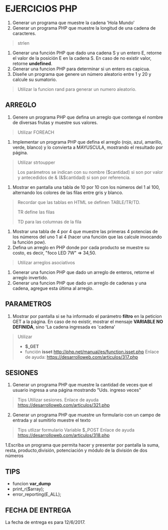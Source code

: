 # EJERCICIOS PHP

1. Generar un programa que muestre la cadena 'Hola Mundo'
1. Generar un programa PHP que muestre la longitud de una cadena de caracteres.
> strlen
1. Generar una función PHP que dado una cadena S y un entero E, retorne el valor de la posición E en la cadena S. En caso de no existir valor, retorne **undefined**.
1. Generar una funcion PHP para determinar si un entero es capicua.
1. Diseñe un programa que genere un número aleatorio entre 1 y 20 y calcule su sumatorio. 
> Utilizar la funcion rand para generar un numero aleatorio.
## ARREGLO
1. Genere un programa PHP que defina un arreglo que contenga el nombre de diversas frutas y muestre sus valores.
> Utilizar FOREACH

1. Implementar un programa PHP que defina el arreglo (rojo, azul, amarillo, verde, blanco) y lo convierta a MAYUSCULA, mostrando el resultado por página.
> Utilizar
> strtoupper
>
> Los parámetros se indican con su nombre ($cantidad) si son por valor y antecedidos de & (&$cantidad) si son por referencia.

1. Mostrar en pantalla una tabla de 10 por 10 con los números del 1 al 100, alternando los colores de las filas entre gris y blanco.
> Recordar que las tablas en HTML se definen
> TABLE/TR/TD.
> 
> TR define las filas
> 
> TD para las columnas de la fila
1. Mostrar una tabla de 4 por 4 que muestre las primeras 4 potencias de los números del uno 1 al 4 (hacer una función que las calcule invocando la función pow).
1. Defina un arreglo en PHP donde por cada producto se muestre su costo, es decir, "foco LED  7W" => 34,50.
> Utilizar arreglos asociativos
1. Generar una funcion PHP que dado un arreglo de enteros, retorne el arreglo invertido.
1. Generar una funcion PHP que dado un arreglo de cadenas y una cadena, agregue esta última al arreglo.

## PARAMETROS 

1. Mostrar por pantalla si se ha informado el parámetro **filtro** en la peticion GET a la página. En caso de no existir, mostrar el mensaje **VARIABLE NO DEFINIDA**, sino 'La cadena ingresada es 'cadena'
> Utilizar
> - **$_GET**
>  - función **isset** http://php.net/manual/es/function.isset.php
> Enlace de ayuda: https://desarrolloweb.com/articulos/317.php


## SESIONES
1. Generar un programa PHP que muestre la cantidad de veces que el usuario ingresa a una página mostrando "Uds. ingreso <ingresos> veces"
> Tips
> Utilizar sesiones.
> Enlace de ayuda https://desarrolloweb.com/articulos/321.php

2. Generar un programa PHP que muestre un formulario con un campo de entrada y al sumitirlo muestre el texto
> Tips
> utlizar formulario
> Variable $_POST
> Enlace de ayuda https://desarrolloweb.com/articulos/318.php

1.Escriba un programa que permita hacer y presentar por pantalla la suma, resta, producto,división, potenciación y módulo de la división de dos números
## TIPS

* funcion **var_dump**
* print_r($array);
* error_reporting(E_ALL);

## FECHA DE ENTREGA
 
La fecha de entrega es para 12/6/2017.

